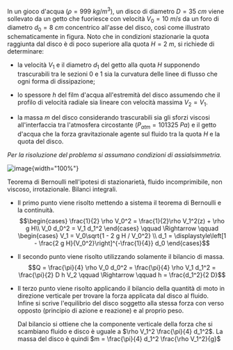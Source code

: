 In un gioco d'acqua ($\rho=999\ kg/m^3$), un disco di diametro
$D=35\ cm$ viene sollevato da un getto che fuoriesce con velocità
$V_0=10\ m/s$ da un foro di diametro $d_0=8\ cm$ concentrico all'asse
del disco, così come illustrato schematicamente in figura. Noto che in
condizioni stazionarie la quota raggiunta dal disco è di poco superiore
alla quota $H=2\ m$, si richiede di determinare:

-   la velocità $V_1$ e il diametro $d_1$ del getto alla quota $H$
    supponendo trascurabili tra le sezioni $0$ e $1$ sia la curvatura
    delle linee di flusso che ogni forma di dissipazione;

-   lo spessore $h$ del film d'acqua all'estremità del disco assumendo
    che il profilo di velocità radiale sia lineare con velocità massima
    $V_2=V_1$.

-   la massa $m$ del disco considerando trascurabili sia gli sforzi
    viscosi all'interfaccia tra l'atmosfera circostante
    ($P_{atm}=101325\ Pa$) e il getto d'acqua che la forza
    gravitazionale agente sul fluido tra la quota $H$ e la quota del
    disco.

*Per la risoluzione del problema si assumano condizioni di
assialsimmetria.*

![image](./fig/jet){width="100%"}

Teorema di Bernoulli nell'ipotesi di stazionarietà, fluido
incomprimibile, non viscoso, irrotazionale. Bilanci integrali.

-   Il primo punto viene risolto mettendo a sistema il teorema di
    Bernoulli e la continuità. $$\begin{cases}
      \frac{1}{2} \rho V_0^2  = \frac{1}{2}\rho V_1^2(z) + \rho g H\\
      V_0 d_0^2 = V_1 d_1^2
    \end{cases} \qquad \Rightarrow \qquad 
    \begin{cases}
      V_1 = V_0\sqrt{1 - 2 g H / V_0^2} \\
      d_1 = \displaystyle\left[1 - \frac{2 g H}{V_0^2}\right]^{-\frac{1}{4}} d_0
    \end{cases}$$

-   Il secondo punto viene risolto utilizzando solamente il bilancio di
    massa.
    $$Q = \frac{\pi}{4} \rho V_0 d_0^2 = \frac{\pi}{4} \rho V_1 d_1^2 = \frac{\pi}{2} D h V_2 \qquad \Rightarrow \qquad h = \frac{d_1^2}{2 D}$$

-   Il terzo punto viene risolto applicando il bilancio della quantità
    di moto in direzione verticale per trovare la forza applicata dal
    disco al fluido. Infine si scrive l'equilibrio del disco soggetto
    alla stessa forza con verso opposto (principio di azione e reazione)
    e al proprio peso.

    Dal bilancio si ottiene che la componente verticale della forza che
    si scambiano fluido e disco è uguale a
    $\rho V_1^2 \frac{\pi}{4} d_1^2$. La massa del disco è quindi
    $m = \frac{\pi}{4} d_1^2 \frac{\rho V_1^2}{g}$
